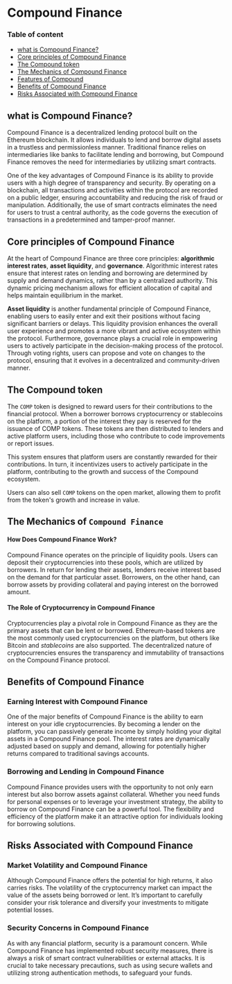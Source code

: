 # Compound Finance
### Table of content
- [what is Compound Finance?](#defination)
- [Core principles of Compound Finance](#core)
- [The Compound token](#comp)
- [The Mechanics of Compound Finance](#mechanics)
- [Features of Compound](#features)
- [Benefits of Compound Finance](#benefits)
- [Risks Associated with Compound Finance](#risks)
<!-- 
- [Mathematical explanation](#math)
- [Conclusion](#conclusion) -->
## <font color="">what is Compound Finance?<a id="defination"></a></font>

Compound Finance is a decentralized lending protocol built on the Ethereum blockchain. It allows individuals to lend and borrow digital assets in a trustless and permissionless manner. Traditional finance relies on intermediaries like banks to facilitate lending and borrowing, but Compound Finance removes the need for intermediaries by utilizing smart contracts.

One of the key advantages of Compound Finance is its ability to provide users with a high degree of transparency and security. By operating on a blockchain, all transactions and activities within the protocol are recorded on a public ledger, ensuring accountability and reducing the risk of fraud or manipulation. Additionally, the use of smart contracts eliminates the need for users to trust a central authority, as the code governs the execution of transactions in a predetermined and tamper-proof manner.

## <font color="">Core principles of Compound Finance<a id="core"></a></font>

At the heart of Compound Finance are three core principles: **algorithmic interest rates**, **asset liquidity**, and **governance**. Algorithmic interest rates ensure that interest rates on lending and borrowing are determined by supply and demand dynamics, rather than by a centralized authority. This dynamic pricing mechanism allows for efficient allocation of capital and helps maintain equilibrium in the market.

**Asset liquidity** is another fundamental principle of Compound Finance, enabling users to easily enter and exit their positions without facing significant barriers or delays. This liquidity provision enhances the overall user experience and promotes a more vibrant and active ecosystem within the protocol. Furthermore, governance plays a crucial role in empowering users to actively participate in the decision-making process of the protocol. Through voting rights, users can propose and vote on changes to the protocol, ensuring that it evolves in a decentralized and community-driven manner.

## <font color="">The Compound token<a id="comp"></a></font>
The ```COMP``` token is designed to reward users for their contributions to the financial protocol. When a borrower borrows cryptocurrency or stablecoins on the platform, a portion of the interest they pay is reserved for the issuance of COMP tokens. These tokens are then distributed to lenders and active platform users, including those who contribute to code improvements or report issues. 

This system ensures that platform users are constantly rewarded for their contributions. In turn, it incentivizes users to actively participate in the platform, contributing to the growth and success of the Compound ecosystem. 

Users can also sell ```COMP``` tokens on the open market, allowing them to profit from the token's growth and increase in value.

## <font color="">The Mechanics of ```Compound Finance```<a id="mechanics"></a></font>
#### How Does Compound Finance Work?
Compound Finance operates on the principle of liquidity pools. Users can deposit their cryptocurrencies into these pools, which are utilized by borrowers. In return for lending their assets, lenders receive interest based on the demand for that particular asset. Borrowers, on the other hand, can borrow assets by providing collateral and paying interest on the borrowed amount.




#### The Role of Cryptocurrency in Compound Finance
Cryptocurrencies play a pivotal role in Compound Finance as they are the primary assets that can be lent or borrowed. Ethereum-based tokens are the most commonly used cryptocurrencies on the platform, but others like Bitcoin and *stablecoins* are also supported. The decentralized nature of cryptocurrencies ensures the transparency and immutability of transactions on the Compound Finance protocol.

## <font color="">Benefits of Compound Finance<a id="benefits"></a></font>
### Earning Interest with Compound Finance
One of the major benefits of Compound Finance is the ability to earn interest on your idle cryptocurrencies. By becoming a lender on the platform, you can passively generate income by simply holding your digital assets in a Compound Finance pool. The interest rates are dynamically adjusted based on supply and demand, allowing for potentially higher returns compared to traditional savings accounts.

### Borrowing and Lending in Compound Finance
Compound Finance provides users with the opportunity to not only earn interest but also borrow assets against collateral. Whether you need funds for personal expenses or to leverage your investment strategy, the ability to borrow on Compound Finance can be a powerful tool. The flexibility and efficiency of the platform make it an attractive option for individuals looking for borrowing solutions.


## <font color="">Risks Associated with Compound Finance<a id="risks"></a></font>
### Market Volatility and Compound Finance
Although Compound Finance offers the potential for high returns, it also carries risks. The volatility of the cryptocurrency market can impact the value of the assets being borrowed or lent. It’s important to carefully consider your risk tolerance and diversify your investments to mitigate potential losses.

### Security Concerns in Compound Finance
As with any financial platform, security is a paramount concern. While Compound Finance has implemented robust security measures, there is always a risk of smart contract vulnerabilities or external attacks. It is crucial to take necessary precautions, such as using secure wallets and utilizing strong authentication methods, to safeguard your funds.
